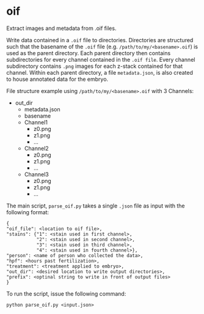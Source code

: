 # oif
Extract images and metadata from .oif files.

Write data contained in a `.oif` file to directories. Directories are
structured such that the basename of the `.oif` file (e.g. 
`/path/to/my/<basename>.oif`) is used as the parent directory. Each parent
directory then contains subdirectories for every channel contained in the
`.oif file`. Every channel subdirectory contains `.png` images for each
z-stack contained for that channel. Within each parent directory, a file
`metadata.json`, is also created to house annotated data for the embryo.

File structure example using `/path/to/my/<basename>.oif` with 3 Channels:
- out_dir
  - metadata.json
  - basename
  - Channel1
    - z0.png
    - z1.png
    - ...
  - Channel2
    - z0.png
    - z1.png
    - ...
  - Channel3
    - z0.png
    - z1.png
    - ...
    
The main script, `parse_oif.py` takes a single `.json` file as input with the
following format:

    {
    "oif_file": <location to oif file>,
    "stains": {"1": <stain used in first channel>,
               "2": <stain used in second channel>,
               "3": <stain used in third channel>,
               "4": <stain used in fourth channel>},
    "person": <name of person who collected the data>,
    "hpf": <hours past fertilization>,
    "treatment": <treatment applied to embryo>,
    "out_dir": <desired location to write output directories>,
    "prefix": <optinal string to write in front of output files>
    }
    
To run the script, issue the following command:
 
`python parse_oif.py <input.json>`
